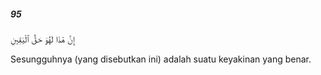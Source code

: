 ##### 95

<span class="ayah">إِنَّ هَٰذَا لَهُوَ حَقُّ ٱلْيَقِينِ</span>

<span class="ayah_translation">Sesungguhnya (yang disebutkan ini) adalah suatu keyakinan yang benar.</span>

